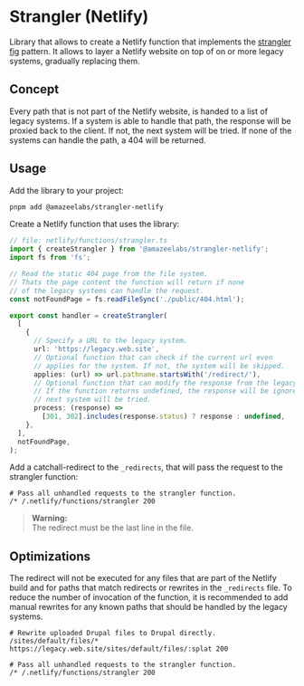 # Strangler (Netlify)

Library that allows to create a Netlify function that implements the [strangler
fig] pattern. It allows to layer a Netlify website on top of on or more legacy
systems, gradually replacing them.

## Concept

Every path that is not part of the Netlify website, is handed to a list of
legacy systems. If a system is able to handle that path, the response will be
proxied back to the client. If not, the next system will be tried. If none of
the systems can handle the path, a 404 will be returned.

## Usage

Add the library to your project:

```bash
pnpm add @amazeelabs/strangler-netlify
```

Create a Netlify function that uses the library:

```typescript
// file: netlify/functions/strangler.ts
import { createStrangler } from '@amazeelabs/strangler-netlify';
import fs from 'fs';

// Read the static 404 page from the file system.
// Thats the page content the function will return if none
// of the legacy systems can handle the request.
const notFoundPage = fs.readFileSync('./public/404.html');

export const handler = createStrangler(
  [
    {
      // Specify a URL to the legacy system.
      url: 'https://legacy.web.site',
      // Optional function that can check if the current url even
      // applies for the system. If not, the system will be skipped.
      applies: (url) => url.pathname.startsWith('/redirect/'),
      // Optional function that can modify the response from the legacy system.
      // If the function returns undefined, the response will be ignored and the
      // next system will be tried.
      process: (response) =>
        [301, 302].includes(response.status) ? response : undefined,
    },
  ],
  notFoundPage,
);
```

Add a catchall-redirect to the `_redirects`, that will pass the request to the
strangler function:

```
# Pass all unhandled requests to the strangler function.
/* /.netlify/functions/strangler 200
```

> **Warning:**  
> The redirect must be the last line in the file.

## Optimizations

The redirect will not be executed for any files that are part of the Netlify
build and for paths that match redirects or rewrites in the `_redirects` file.
To reduce the number of invocation of the function, it is recommended to add
manual rewrites for any known paths that should be handled by the legacy
systems.

```
# Rewrite uploaded Drupal files to Drupal directly.
/sites/default/files/* https://legacy.web.site/sites/default/files/:splat 200

# Pass all unhandled requests to the strangler function.
/* /.netlify/functions/strangler 200
```

[strangler fig]:
  https://learn.microsoft.com/en-us/azure/architecture/patterns/strangler-fig
